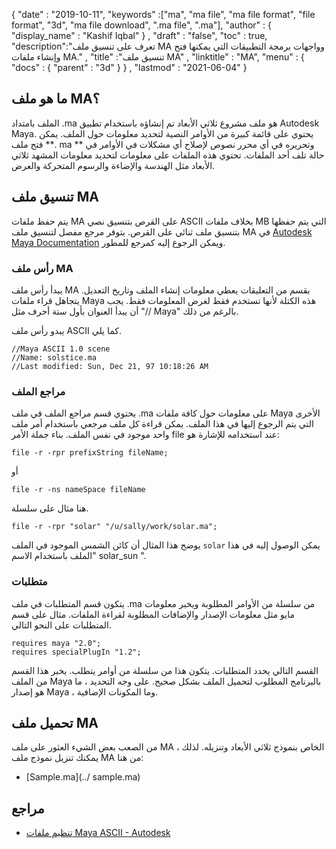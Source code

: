 {
  "date" : "2019-10-11",
  "keywords" :["ma", "ma file", "ma file format", "file format", "3d", "ma file download", ".ma file", ".ma"],
  "author" : {
    "display_name" : "Kashif Iqbal"
} ,
  "draft" : "false",
  "toc" : true,
  "description":"تعرف على تنسيق ملف MA وواجهات برمجة التطبيقات التي يمكنها فتح وإنشاء ملفات MA." ,
  "title" :"تنسيق ملف MA" ,
  "linktitle" : "MA",
  "menu" : {
    "docs" : {
      "parent" : "3d"
}
} ,
  "lastmod" : "2021-06-04"
}

## ما هو ملف MA؟

الملف بامتداد .ma هو ملف مشروع ثلاثي الأبعاد تم إنشاؤه باستخدام تطبيق Autodesk Maya. يحتوي على قائمة كبيرة من الأوامر النصية لتحديد معلومات حول الملف. يمكن فتح ملف **. ma ** وتحريره في أي محرر نصوص لإصلاح أي مشكلات في الأوامر في حالة تلف أحد الملفات. تحتوي هذه الملفات على معلومات لتحديد معلومات المشهد ثلاثي الأبعاد مثل الهندسة والإضاءة والرسوم المتحركة والعرض.

## تنسيق ملف MA

يتم حفظ ملفات MA على القرص بتنسيق نصي ASCII بخلاف ملفات MB التي يتم حفظها بتنسيق ملف ثنائي على القرص. يتوفر مرجع مفصل لتنسيق ملف MA في [Autodesk Maya Documentation](https://download.autodesk.com/us/maya/2010help/index.html?url=Glossary_M_ma_file_format.htm،topicNumber=d0e192001) ويمكن الرجوع إليه كمرجع للمطور.

### رأس ملف MA

يبدأ رأس ملف MA بقسم من التعليقات يعطي معلومات إنشاء الملف وتاريخ التعديل. يتجاهل قراء ملفات Maya هذه الكتلة لأنها تستخدم فقط لغرض المعلومات فقط. يجب أن يبدأ العنوان بأول ستة أحرف مثل "// Maya" بالرغم من ذلك.

يبدو رأس ملف ASCII كما يلي.

```
//Maya ASCII 1.0 scene
//Name: solstice.ma
//Last modified: Sun, Dec 21, 97 10:18:26 AM
```
### مراجع الملف

يحتوي قسم مراجع الملف في ملف .ma على معلومات حول كافة ملفات Maya الأخرى التي يتم الرجوع إليها في هذا الملف. يمكن قراءة كل ملف مرجعي باستخدام أمر ملف واحد موجود في نفس الملف. بناء جملة الأمر file عند استخدامه للإشارة هو:

```
file -r -rpr prefixString fileName;
```
أو

```
file -r -ns nameSpace fileName
```
هنا مثال على سلسلة.

```
file -r -rpr "solar" "/u/sally/work/solar.ma";
```
يوضح هذا المثال أن كائن الشمس الموجود في الملف `solar` يمكن الوصول إليه في هذا الملف باستخدام الاسم" solar_sun ".

### متطلبات

يتكون قسم المتطلبات في ملف .ma من سلسلة من الأوامر المطلوبة ويخبر معلومات مايو مثل معلومات الإصدار والإضافات المطلوبة لقراءة الملفات. مثال على قسم المتطلبات على النحو التالي.

```
requires maya "2.0";
requires specialPlugIn "1.2";
```


القسم التالي يحدد المتطلبات. يتكون هذا من سلسلة من أوامر يتطلب. يخبر هذا القسم من الملف Maya بالبرنامج المطلوب لتحميل الملف بشكل صحيح. على وجه التحديد ، ما هو إصدار Maya ، وما المكونات الإضافية.

## تحميل ملف MA
من الصعب بعض الشيء العثور على ملف MA الخاص بنموذج ثلاثي الأبعاد وتنزيله. لذلك ، يمكنك تنزيل نموذج ملف MA من هنا:

- [Sample.ma](../ sample.ma)


## مراجع

* [تنظيم ملفات Maya ASCII - Autodesk](https://download.autodesk.com/us/maya/2010help/index.html?url=Glossary_M_ma_file_format.htm،topicNumber=d0e192001)


